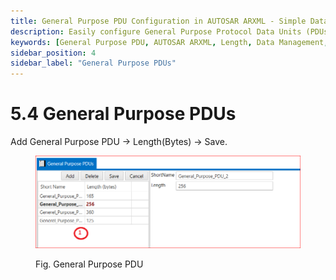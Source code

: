 ```yaml
---
title: General Purpose PDU Configuration in AUTOSAR ARXML - Simple Data Management
description: Easily configure General Purpose Protocol Data Units (PDUs) in AUTOSAR ARXML files by specifying the length in bytes. Streamline your data management processes with straightforward PDU configuration to support various communication requirements within your automotive system.
keywords: [General Purpose PDU, AUTOSAR ARXML, Length, Data Management, Protocol Data Unit]
sidebar_position: 4
sidebar_label: "General Purpose PDUs"
---
```


# 5.4 General Purpose PDUs 

Add General Purpose PDU → Length(Bytes) → Save.

<div class="text--center">

<figure>

![General Purpose PDU](../assets/image36.webp "- General Purpose PDU")
<figcaption>Fig. General Purpose PDU</figcaption>
</figure>
</div>